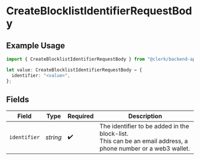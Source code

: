 # CreateBlocklistIdentifierRequestBody

## Example Usage

```typescript
import { CreateBlocklistIdentifierRequestBody } from "@clerk/backend-api-client/models/operations";

let value: CreateBlocklistIdentifierRequestBody = {
  identifier: "<value>",
};
```

## Fields

| Field                                                                                                        | Type                                                                                                         | Required                                                                                                     | Description                                                                                                  |
| ------------------------------------------------------------------------------------------------------------ | ------------------------------------------------------------------------------------------------------------ | ------------------------------------------------------------------------------------------------------------ | ------------------------------------------------------------------------------------------------------------ |
| `identifier`                                                                                                 | *string*                                                                                                     | :heavy_check_mark:                                                                                           | The identifier to be added in the block-list.<br/>This can be an email address, a phone number or a web3 wallet. |